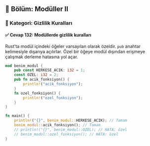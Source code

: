 ## 📘 Bölüm: Modüller II  
### 🔹 Kategori: Gizlilik Kuralları  
#### ✅ Cevap 132: Modüllerde gizlilik kuralları

Rust'ta modül içindeki öğeler varsayılan olarak özeldir. `pub` anahtar kelimesiyle dışarıya açılırlar. Özel bir öğeye modül dışından erişmeye çalışmak derleme hatasına yol açar.

```rust
mod benim_modul {
    pub const HERKESE_ACIK: i32 = 1;
    const OZEL: i32 = 2;
    pub fn acik_fonksiyon() {
        println!("acik_fonksiyon");
    }
    fn ozel_fonksiyon() {
        println!("ozel_fonksiyon");
    }
}

fn main() {
    println!("{}", benim_modul::HERKESE_ACIK); // Tamam
    benim_modul::acik_fonksiyon(); // Tamam
    // println!("{}", benim_modul::OZEL); // HATA: özel
    // benim_modul::ozel_fonksiyon(); // HATA: özel
}
```
